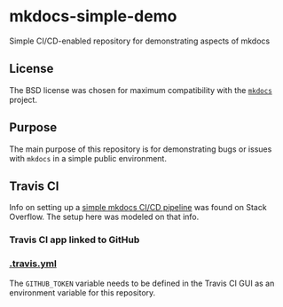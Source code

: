 # mkdocs-simple-demo

Simple CI/CD-enabled repository for demonstrating aspects of mkdocs

## License

The BSD license was chosen for maximum compatibility with the [`mkdocs`](https://github.com/mkdocs/mkdocs/) project.

## Purpose

The main purpose of this repository is for demonstrating bugs or issues with `mkdocs` in a simple public environment.

## Travis CI

Info on setting up a [simple mkdocs CI/CD pipeline](https://stackoverflow.com/questions/50892018/auto-build-an-mkdocs-documentation-in-travis-ci) was found on Stack Overflow. The setup here was modeled on that info.

### Travis CI app linked to GitHub

### [.travis.yml](.travis.yml)

The `GITHUB_TOKEN` variable needs to be defined in the Travis CI GUI as an environment variable for this repository.
